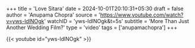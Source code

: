 +++
title = 'Love Sitara'
date = 2024-10-01T20:10:31+05:30
draft = false
author = 'Anupama Chopra'
source = 'https://www.youtube.com/watch?v=yws-ldlNOgk'
watchID = 'yws-ldlNOgk&t=5s'
subtitle = 'More Than Just Another Wedding Film?'
type = 'video'
tags = ['anupamachopra']
+++

{{< youtube id="yws-ldlNOgk" >}}
